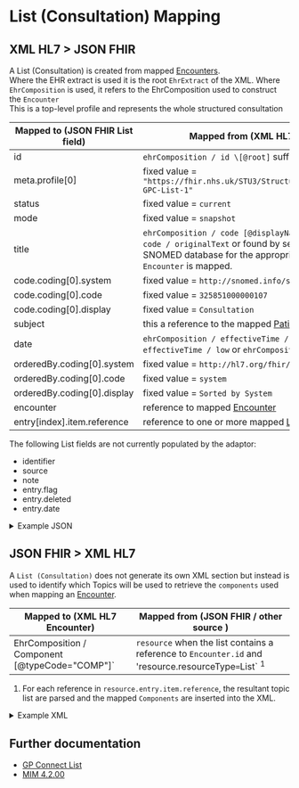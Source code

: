 # List (Consultation) Mapping

## XML HL7 > JSON FHIR

A List (Consultation) is created from mapped [Encounters](../encounters/README.md).</br>
Where the EHR extract is used it is the root `EhrExtract` of the XML.
Where `EhrComposition` is used, it refers to the EhrComposition used to construct the `Encounter`  
This is a top-level profile and represents the whole structured consultation

| Mapped to (JSON FHIR List field) | Mapped from (XML HL7 / other source)                                                                                                                                                  |
|----------------------------------|---------------------------------------------------------------------------------------------------------------------------------------------------------------------------------------|
| id                               | `ehrComposition / id \[@root]` suffixed with `-CONS`                                                                                                                                  |
| meta.profile\[0]                 | fixed value = `"https://fhir.nhs.uk/STU3/StructureDefinition/CareConnect-GPC-List-1"`                                                                                                 |
| status                           | fixed value = `current`                                                                                                                                                               |
| mode                             | fixed value = `snapshot`                                                                                                                                                              |
| title                            | `ehrComposition / code [@displayName]` or `ehrComposition / code / originalText` or found by searching the adaptors SNOMED database for the appropriate description when `Encounter` is mapped. |
| code.coding\[0].system           | fixed value = `http://snomed.info/sct`                                                                                                                                                |
| code.coding\[0].code             | fixed value = `325851000000107`                                                                                                                                                       |
| code.coding\[0].display          | fixed value = `Consultation`                                                                                                                                                          |
| subject                          | this a reference to the mapped [Patient](../patient/README.md) from the `encounter`                                                                                                   |
| date                             | `ehrComposition / effectiveTime / center` or `EhrComposition / effectiveTime / low` or `ehrComposition / availibiltyTime`                                                             |
| orderedBy.coding\[0].system      | fixed value = `http://hl7.org/fhir/list-order`                                                                                                                                        |
| orderedBy.coding\[0].code        | fixed value = `system`                                                                                                                                                                |
| orderedBy.coding\[0].display     | fixed value = `Sorted by System`                                                                                                                                                      |
| encounter                        | reference to mapped [Encounter](../practioners/README.md)                                                                                                                             |
| entry[index].item.reference      | reference to one or more mapped [List (Topic)](./LIST_TOPIC_README.md)                                                                                                                |


The following List fields are not currently populated by the adaptor:
- identifier
- source
- note
- entry.flag
- entry.deleted
- entry.date


<details>
    <summary>Example JSON</summary>

```
{
    "resource": {
        "resourceType": "List",
        "id": "1E8A8448-A0C1-11ED-808B-AC162D1F16F0-CONS",
        "meta": {
            "profile": [
                "https://fhir.nhs.uk/STU3/StructureDefinition/CareConnect-GPC-List-1"
            ]
        },
        "status": "current",
        "mode": "snapshot",
        "title": "Surgery Consultation Note",
        "code": {
            "coding": [
                {
                    "system": "http://snomed.info/sct",
                    "code": "325851000000107",
                    "display": "Consultation"
                }
            ]
        },
        "subject": {
            "reference": "Patient/14013417-5eb8-4fb2-9916-4c1621e2533b"
        },
        "encounter": {
            "reference": "Encounter/1E8A8448-A0C1-11ED-808B-AC162D1F16F0"
        },
        "date": "2010-12-16",
        "orderedBy": {
            "coding": [
                {
                    "system": "http://hl7.org/fhir/list-order",
                    "code": "system",
                    "display": "Sorted by System"
                }
            ]
        },
        "entry": [
            {
                "item": {
                    "reference": "List/5a8d2ec6-807d-4db5-b6c0-a757bbfb5372"
                }
            }
        ]
    }
}
```
</details>

## JSON FHIR > XML HL7

A `List (Consultation)` does not generate its own XML section but instead is used to identify which Topics will be used to retrieve the `components` used when mapping an [Encounter](../encounters/README.md).</br> 

| Mapped to (XML HL7 Encounter)                   | Mapped from (JSON FHIR / other source )                                                                           |
|-------------------------------------------------|-------------------------------------------------------------------------------------------------------------------|
| EhrComposition / Component [@typeCode="COMP"]`  | `resource` when the list contains a reference to `Encounter.id` and 'resource.resourceType` = `List` <sup>1</sup> |

1.  For each reference in `resource.entry.item.reference`, the resultant topic list are parsed and the mapped `Components` are inserted into the XML.

<details><summary>Example XML</summary>

```
<component typeCode="COMP">
    <ehrComposition classCode="COMPOSITION" moodCode="EVN">
        <id root="46DDDE45-9CA1-485A-9789-2C342D33CEE3" />
        <code code="109341000000100" displayName="GP to GP communication transaction"
            codeSystem="2.16.840.1.113883.2.1.3.2.4.15" />
        <statusCode code="COMPLETE" />
        <effectiveTime>
            <center value="20100119" />
        </effectiveTime>
        <availabilityTime value="20100119113634" />
        <author typeCode="AUT" contextControlCode="OP">
            <time value="20100119113634" />
            <agentRef classCode="AGNT">
                <id root="686B63E5-EB8B-4353-8FF2-8387EFB38839" />
            </agentRef>
        </author>
        <Participant2 typeCode="PRF" contextControlCode="OP">
            <agentRef classCode="AGNT">
                <id root="686B63E5-EB8B-4353-8FF2-8387EFB38839" />
            </agentRef>
        </Participant2>
        {{Retrieved Components are added here}}
    </ehrComposition>
</component>
```
</details>

## Further documentation

- [GP Connect List](https://developer.nhs.uk/apis/gpconnect-1-6-0/accessrecord_structured_development_list_consultation.html#list-consultation)
- [MIM 4.2.00](https://data.developer.nhs.uk/dms/mim/4.2.00/Index.htm) 
